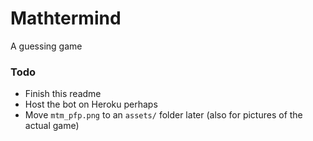 # Mathtermind
A guessing game

### Todo
- Finish this readme
- Host the bot on Heroku perhaps
- Move `mtm_pfp.png` to an `assets/` folder later (also for pictures of the actual game)
